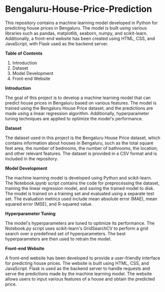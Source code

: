# Bengaluru-House-Price-Prediction

This repository contains a machine learning model developed in Python for predicting house prices in Bengaluru. 
The model is built using various libraries such as pandas, matplotlib, seaborn, numpy, and scikit-learn. 
Additionally, a front-end website has been created using HTML, CSS, and JavaScript, with Flask used as the backend server.

**Table of Contents**

1. Introduction
2. Dataset
3. Model Development
4. Front-end Website


**Introduction**

The goal of this project is to develop a machine learning model that can predict house prices in Bengaluru based on various features. 
The model is trained using the Bengaluru House Price dataset, and the predictions are made using a linear regression algorithm. 
Additionally, hyperparameter tuning techniques are applied to optimize the model's performance.

**Dataset**

The dataset used in this project is the Bengaluru House Price dataset, which contains information about houses in Bengaluru, such as the total square feet area, the number of bedrooms, the number of bathrooms, the location, and other relevant features. 
The dataset is provided in a CSV format and is included in the repository.

**Model Development**

The machine learning model is developed using Python and scikit-learn. 
The Notebook.ipynb script contains the code for preprocessing the dataset, training the linear regression model, and saving the trained model to disk. 
The model is trained on a training set and evaluated using a separate test set. 
The evaluation metrics used include mean absolute error (MAE), mean squared error (MSE), and R-squared value.

**Hyperparameter Tuning**

The model's hyperparameters are tuned to optimize its performance. The Notebook.py script uses scikit-learn's GridSearchCV to perform a grid search over a predefined set of hyperparameters. The best hyperparameters are then used to retrain the model.

**Front-end Website**

A front-end website has been developed to provide a user-friendly interface for predicting house prices. 
The website is built using HTML, CSS, and JavaScript. 
Flask is used as the backend server to handle requests and serve the predictions made by the machine learning model. 
The website allows users to input various features of a house and obtain the predicted price.



